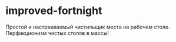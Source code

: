 # improved-fortnight
Простой и настраиваемый чистильщик места на рабочем столе. Перфикционизм чистых столов в массы!

